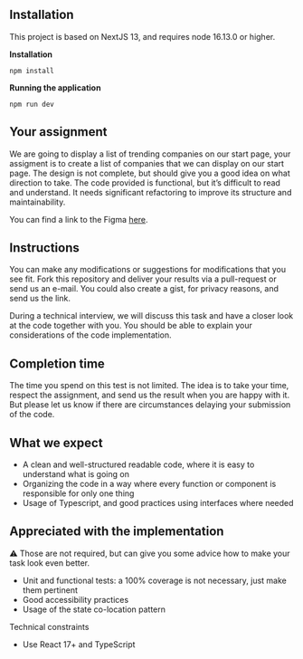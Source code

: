 ## Installation

This project is based on NextJS 13, and requires node 16.13.0 or higher.

**Installation**

```
npm install
```

**Running the application**

```
npm run dev
```

## Your assignment

We are going to display a list of trending companies on our start page, your assigment is to create a list of companies that we can display on our start page. The design is not complete, but should give you a good idea on what direction to take. The code provided is functional, but it’s difficult to read and understand. It needs significant refactoring to improve its structure and maintainability.

You can find a link to the Figma [here](https://www.figma.com/file/PWNtHgOgjeYYGmQIYpLkm4/Quartr?node-id=0%3A1&t=49UGjItn5gFyMAku-0).

## Instructions

You can make any modifications or suggestions for modifications that you see fit. Fork this repository and deliver your results via a pull-request or send us an e-mail. You could also create a gist, for privacy reasons, and send us the link.

During a technical interview, we will discuss this task and have a closer look at the code together with you. You should be able to explain your considerations of the code implementation.

## Completion time

The time you spend on this test is not limited. The idea is to take your time, respect the assignment, and send us the result when you are happy with it. But please let us know if there are circumstances delaying your submission of the code.

## What we expect

- A clean and well-structured readable code, where it is easy to understand what is going on
- Organizing the code in a way where every function or component is responsible for only one thing
- Usage of Typescript, and good practices using interfaces where needed

## Appreciated with the implementation

⚠️ Those are not required, but can give you some advice how to make your task look even better.

- Unit and functional tests: a 100% coverage is not necessary, just make them pertinent
- Good accessibility practices
- Usage of the state co-location pattern

Technical constraints

- Use React 17+ and TypeScript
